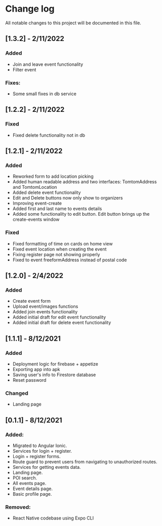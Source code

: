 # Change log

All notable changes to this project will be documented in this file.

## [1.3.2] - 2/11/2022

### Added

- Join and leave event functionality
- Filter event

### Fixes:

- Some small fixes in db service

## [1.2.2] - 2/11/2022

### Fixed

- Fixed delete functionality not in db

## [1.2.1] - 2/11/2022

### Added

- Reworked form to add location picking
- Added human readable address and two interfaces: TomtomAddress and TomtomLocation
- Added delete event functionality
- Edit and Delete buttons now only show to organizers
- Improving event-create
- Added first and last name to events details
- Added some functionality to edit button. Edit button brings up the create-events window

### Fixed

- Fixed formatting of time on cards on home view
- Fixed event location when creating the event
- Fixing register page not showing properly
- Fixed to event freeformAddress instead of postal code

## [1.2.0] - 2/4/2022

### Added

- Create event form
- Upload event/images functions
- Added join events functionality
- Added initial draft for edit event functionality
- Added initial draft for delete event functionality

## [1.1.1] - 8/12/2021

### Added

- Deployment logic for firebase + appetize
- Exporting app into apk
- Saving user's info to Firestore database
- Reset password

### Changed

- Landing page

## [0.1.1] - 8/12/2021

### Added:

- Migrated to Angular Ionic.
- Services for login + register.
- Login + register forms.
- Route guard to prevent users from navigating to unauthorized routes.
- Services for getting events data.
- Landing page.
- POI search.
- All events page.
- Event details page.
- Basic profile page.

### Removed:

- React Native codebase using Expo CLI
